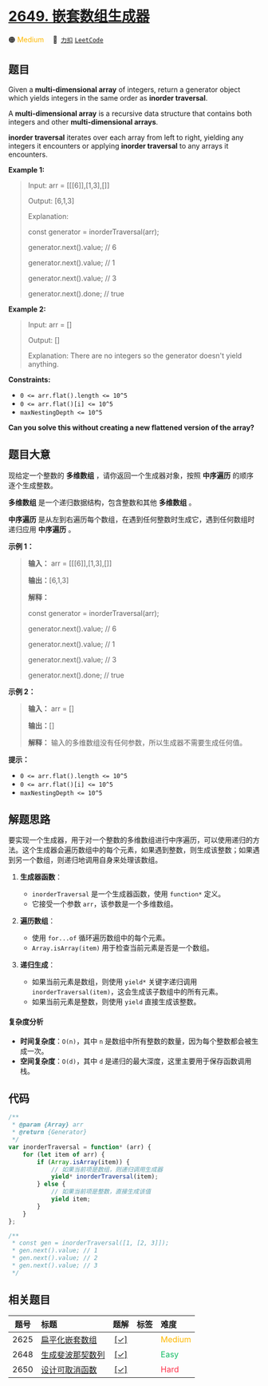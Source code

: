 # [2649. 嵌套数组生成器](https://2xiao.github.io/leetcode-js/problem/2649.html)

🟠 <font color=#ffb800>Medium</font>&emsp; 🔗&ensp;[`力扣`](https://leetcode.cn/problems/nested-array-generator) [`LeetCode`](https://leetcode.com/problems/nested-array-generator)

## 题目

Given a **multi-dimensional array** of integers, return a generator object
which yields integers in the same order as **inorder traversal**.

A **multi-dimensional array** is a recursive data structure that contains
both integers and other **multi-dimensional arrays**.

**inorder traversal** iterates over each array from left to right, yielding
any integers it encounters or applying **inorder traversal** to any arrays it
encounters.

**Example 1:**

> Input: arr = [[[6]],[1,3],[]]
>
> Output: [6,1,3]
>
> Explanation:
>
> const generator = inorderTraversal(arr);
>
> generator.next().value; // 6
>
> generator.next().value; // 1
>
> generator.next().value; // 3
>
> generator.next().done; // true

**Example 2:**

> Input: arr = []
>
> Output: []
>
> Explanation: There are no integers so the generator doesn't yield anything.

**Constraints:**

- `0 <= arr.flat().length <= 10^5`
- `0 <= arr.flat()[i] <= 10^5`
- `maxNestingDepth <= 10^5`

**Can you solve this without creating a new flattened version of the array?**

## 题目大意

现给定一个整数的 **多维数组** ，请你返回一个生成器对象，按照 **中序遍历** 的顺序逐个生成整数。

**多维数组** 是一个递归数据结构，包含整数和其他 **多维数组** 。

**中序遍历** 是从左到右遍历每个数组，在遇到任何整数时生成它，遇到任何数组时递归应用 **中序遍历** 。

**示例 1：**

> **输入：** arr = [[[6]],[1,3],[]]
>
> **输出：**[6,1,3]
>
> **解释：**
>
> const generator = inorderTraversal(arr);
>
> generator.next().value; // 6
>
> generator.next().value; // 1
>
> generator.next().value; // 3
>
> generator.next().done; // true

**示例 2：**

> **输入：** arr = []
>
> **输出：**[]
>
> **解释：** 输入的多维数组没有任何参数，所以生成器不需要生成任何值。

**提示：**

- `0 <= arr.flat().length <= 10^5`
- `0 <= arr.flat()[i] <= 10^5`
- `maxNestingDepth <= 10^5`

## 解题思路

要实现一个生成器，用于对一个整数的多维数组进行中序遍历，可以使用递归的方法。这个生成器会遍历数组中的每个元素，如果遇到整数，则生成该整数；如果遇到另一个数组，则递归地调用自身来处理该数组。

1. **生成器函数**：

   - `inorderTraversal` 是一个生成器函数，使用 `function*` 定义。
   - 它接受一个参数 `arr`，该参数是一个多维数组。

2. **遍历数组**：

   - 使用 `for...of` 循环遍历数组中的每个元素。
   - `Array.isArray(item)` 用于检查当前元素是否是一个数组。

3. **递归生成**：
   - 如果当前元素是数组，则使用 `yield*` 关键字递归调用 `inorderTraversal(item)`，这会生成该子数组中的所有元素。
   - 如果当前元素是整数，则使用 `yield` 直接生成该整数。

#### 复杂度分析

- **时间复杂度**：`O(n)`，其中 `n` 是数组中所有整数的数量，因为每个整数都会被生成一次。
- **空间复杂度**：`O(d)`，其中 `d` 是递归的最大深度，这里主要用于保存函数调用栈。

## 代码

```javascript
/**
 * @param {Array} arr
 * @return {Generator}
 */
var inorderTraversal = function* (arr) {
	for (let item of arr) {
		if (Array.isArray(item)) {
			// 如果当前项是数组，则递归调用生成器
			yield* inorderTraversal(item);
		} else {
			// 如果当前项是整数，直接生成该值
			yield item;
		}
	}
};

/**
 * const gen = inorderTraversal([1, [2, 3]]);
 * gen.next().value; // 1
 * gen.next().value; // 2
 * gen.next().value; // 3
 */
```

## 相关题目

<!-- prettier-ignore -->
| 题号 | 标题 | 题解 | 标签 | 难度 |
| :------: | :------ | :------: | :------ | :------ |
| 2625 | [扁平化嵌套数组](https://leetcode.com/problems/flatten-deeply-nested-array) | [[✓]](/problem/2625.md) |  | <font color=#ffb800>Medium</font> |
| 2648 | [生成斐波那契数列](https://leetcode.com/problems/generate-fibonacci-sequence) | [[✓]](/problem/2648.md) |  | <font color=#15bd66>Easy</font> |
| 2650 | [设计可取消函数](https://leetcode.com/problems/design-cancellable-function) | [[✓]](/problem/2650.md) |  | <font color=#ff334b>Hard</font> |